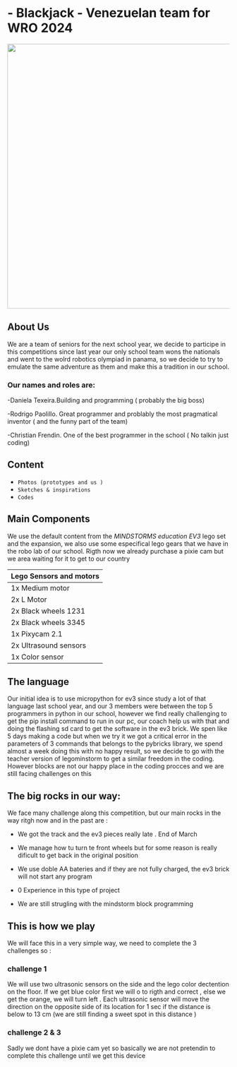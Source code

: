 
# - Blackjack - Venezuelan team for WRO 2024

<img src="https://github.com/wallabiesvzla/Blackjack-Team-for-WRO-Future-enginners/blob/5a153f1f5f4c5dc400b2b96ec0bf7ba11f7b8bad/%F0%9F%93%B8Photos/blackjack%20todos.jpg" width="600">



## About Us

We are a team of seniors for the next school year, we decide to participe in this competitions since last year our only school team wons the nationals and went to the wolrd robotics olympiad in panama, so we decide to try to emulate the same adventure as them and make this a tradition in our school.

### Our names and roles are:

-Daniela Texeira.Building and programming ( probably the big boss)

-Rodrigo Paolillo. Great programmer and problably the most pragmatical inventor ( and the funny part of the team)

-Christian Frendin. One of the best programmer in the school  ( No talkin just coding)

## Content

- `Photos (prototypes and us )`
- `Sketches & inspirations`
- `Codes`

## Main Components

We use the default content from the _MINDSTORMS education EV3_ lego set and the expansion, we also use some especifical lego gears that we have in the robo lab of our school. Rigth now we already purchase a pixie cam but we area waiting for it to get to our country 

| Lego Sensors and motors|                                                 
|-----------------------------|
|1x Medium motor|
|2x L Motor|
|2x Black wheels 1231|
|2x Black wheels 3345|
|1x Pixycam 2.1| ( not in our hands yet)
|2x Ultrasound sensors|
|1x Color sensor| 


## The language
Our initial idea is to use micropython for ev3 since study a lot of that language last school year, and our 3 members were between the top 5 programmers in python in our school, however we find really challenging to get the pip install command to run in our pc, our coach help us with that and doing the flashing sd card to get the software in the ev3 brick. We spen like 5 days making a code but when we try it we got a critical error in the parameters of 3 commands that belongs to the pybricks library, we spend almost a week doing this with no happy result, so we decide to go with the teacher version of legominstorm to get a similar freedom in the coding. However blocks are not our happy place in the coding procces and we are still facing challenges on this 


## The big rocks in our way:
We face many challenge along this competition, but our main rocks in the way ritgh now and in the past are :

- We got the track and the ev3 pieces really late . End of March
  
- We manage how tu turn te front wheels but for some reason is really dificult to get back in the original position

- We use doble AA bateries and if they are not fully charged, the ev3 brick will not start any program

- 0 Experience in this type of project

- We are still strugling with the mindstorm block programming

## This is how we play 
We will face this in a very simple way, we need to complete the 3 challenges so :

### challenge 1 
We will use two ultrasonic sensors on the side and the lego color dectention on the floor. If we get blue color first we will o to rigth  and correct , else  we get the orange, we will turn left . Each ultrasonic sensor will move the direction on the opposite side of its location for 1 sec if the distance is below to 13 cm (we are still finding a sweet spot in this distance )

### challenge 2  & 3  
Sadly we dont have a pixie cam yet so basically we are not pretendin to complete this challenge until we get this device 








  

  







